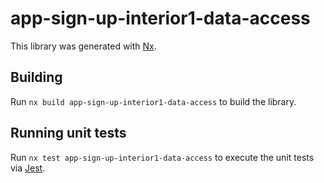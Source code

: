 # app-sign-up-interior1-data-access

This library was generated with [Nx](https://nx.dev).

## Building

Run `nx build app-sign-up-interior1-data-access` to build the library.

## Running unit tests

Run `nx test app-sign-up-interior1-data-access` to execute the unit tests via [Jest](https://jestjs.io).
